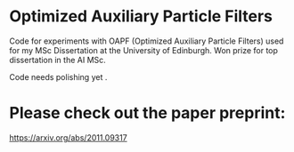 # Optimized Auxiliary Particle Filters

Code for experiments with OAPF (Optimized Auxiliary Particle Filters) used for my MSc Dissertation at the University of Edinburgh. Won prize for top dissertation in the AI MSc. 

Code needs polishing yet . 

# Please check out the paper preprint: 
https://arxiv.org/abs/2011.09317
